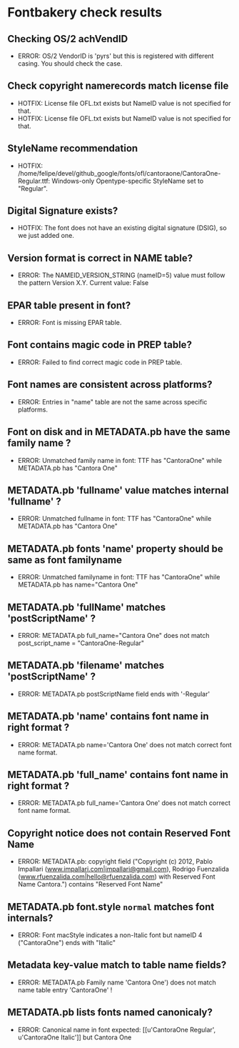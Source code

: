 # Fontbakery check results
## Checking OS/2 achVendID
* ERROR: OS/2 VendorID is 'pyrs' but this is registered with different casing. You should check the case.

## Check copyright namerecords match license file
* HOTFIX: License file OFL.txt exists but NameID value is not specified for that.
* HOTFIX: License file OFL.txt exists but NameID value is not specified for that.

## StyleName recommendation
* HOTFIX: /home/felipe/devel/github_google/fonts/ofl/cantoraone/CantoraOne-Regular.ttf: Windows-only Opentype-specific StyleName set to "Regular".

## Digital Signature exists?
* HOTFIX: The font does not have an existing digital signature (DSIG), so we just added one.

## Version format is correct in NAME table?
* ERROR: The NAMEID_VERSION_STRING (nameID=5) value must follow the pattern Version X.Y. Current value: False

## EPAR table present in font?
* ERROR: Font is missing EPAR table.

## Font contains magic code in PREP table?
* ERROR: Failed to find correct magic code in PREP table.

## Font names are consistent across platforms?
* ERROR: Entries in "name" table are not the same across specific platforms.

## Font on disk and in METADATA.pb have the same family name ?
* ERROR: Unmatched family name in font: TTF has "CantoraOne" while METADATA.pb has "Cantora One"

## METADATA.pb 'fullname' value matches internal 'fullname' ?
* ERROR: Unmatched fullname in font: TTF has "CantoraOne" while METADATA.pb has "Cantora One"

## METADATA.pb fonts 'name' property should be same as font familyname
* ERROR: Unmatched familyname in font: TTF has "CantoraOne" while METADATA.pb has name="Cantora One"

## METADATA.pb 'fullName' matches 'postScriptName' ?
* ERROR: METADATA.pb full_name="Cantora One" does not match post_script_name = "CantoraOne-Regular"

## METADATA.pb 'filename' matches 'postScriptName' ?
* ERROR: METADATA.pb postScriptName field ends with '-Regular'

## METADATA.pb 'name' contains font name in right format ?
* ERROR: METADATA.pb name='Cantora One' does not match correct font name format.

## METADATA.pb 'full_name' contains font name in right format ?
* ERROR: METADATA.pb full_name='Cantora One' does not match correct font name format.

## Copyright notice does not contain Reserved Font Name
* ERROR: METADATA.pb: copyright field ("Copyright (c) 2012, Pablo Impallari (www.impallari.com|impallari@gmail.com), Rodrigo Fuenzalida (www.rfuenzalida.com|hello@rfuenzalida.com) with Reserved Font Name Cantora.") contains "Reserved Font Name"

## METADATA.pb font.style `normal` matches font internals?
* ERROR: Font macStyle indicates a non-Italic font but nameID 4 ("CantoraOne") ends with "Italic"

## Metadata key-value match to table name fields?
* ERROR: METADATA.pb Family name 'Cantora One') does not match name table entry 'CantoraOne' !

## METADATA.pb lists fonts named canonicaly?
* ERROR: Canonical name in font expected: [[u'CantoraOne Regular', u'CantoraOne Italic']] but Cantora One

